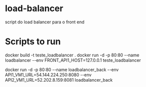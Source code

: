 # load-balancer
script do load balancer para o front end

# Scripts to run
docker build -t teste_loadbalancer .
docker run -d -p 80:80 --name loadbalancer --env FRONT_API1_HOST=127.0.0.1 teste_loadbalancer

docker run -d -p 80:80 --name loadbalancer_back --env API1_VM1_URL=54.144.224.250:8080 --env API2_VM1_URL=52.202.8.159:8081 loadbalancer_back
